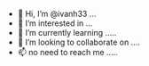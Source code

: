 - 👋 Hi, I’m @ivanh33 ...
- 👀 I’m interested in ...
- 🌱 I’m currently learning .....
- 💞️ I’m looking to collaborate on ....
- 📫 no need to reach me .....
<!---
ivanh33/ivanh33 is a ✨ special ✨ repository because its `README.md` (this file) appears on your GitHub profile.
You can click the Preview link to take a look at your changes.
--->
